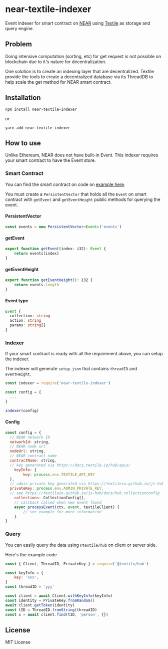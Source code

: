 # near-textile-indexer

Event indexer for smart contract on [NEAR](https://near.org) using [Textile](https://textile.io) as storage and query engine.

## Problem

Doing intensive computation (sorting, etc) for get request is not possible on blockchain due to it's nature for decentralization.

One solution is to create an indexing layer that are decentralized. Textile provide the tools to create a decentralized database via its ThreadDB to help scale the get method for NEAR smart contract.

## Installation

`npm install near-textile-indexer`

or

`yarn add near-textile-indexer`

## How to use

Unlike Ethereum, NEAR does not have built-in Event. This indexer requires your smart contract to have the Event store.

### Smart Contract

You can find the smart contract on code on [example here]().

You must create a `PersistentVector` that holds all the `Event` on smart contract with `getEvent` and `getEventHeight` public methods for querying the event.

#### PersistentVector

```ts
const events = new PersistentVector<Event>('events')
```

#### getEvent

```ts
export function getEvent(index: i32): Event {
	return events[index]
}
```

#### getEventHeight

```ts
export function getEventHeight(): i32 {
	return events.length
}
```

#### Event type

```ts
Event {
  collection: string
  action: string
  params: string[]
}
```

### Indexer

If your smart contract is ready with all the requirement above, you can setup the indexer.

The indexer will generate `setup.json` that contains `threadID` and `eventHeight`.

```js
const indexer = require('near-textile-indexer')

const config = {
  ...
}

indexer(config)
```

#### Config

```js
const config = {
  // NEAR network ID
  networkId: string,
  // NEAR node url
  nodeUrl: string,
  // NEAR contract name
  contractName: string,
  // key generated via https://docs.textile.io/hub/apis/
	keyInfo: {
		key: process.env.TEXTILE_API_KEY
  },
  // admin private key generated via https://textileio.github.io/js-hub/docs/hub.privatekey
  privateKey: process.env.ADMIN_PRIVATE_KEY,
  // see https://textileio.github.io/js-hub/docs/hub.collectionconfig
	collections: CollectionConfig[],
	// callback called when new event found
	async processEvent(ctx, event, textileClient) {
		// see example for more information
	}
}
```

### Query

You can easily query the data using `@textile/hub` on client or server side.

Here's the example code

```js
const { Client, ThreadID, PrivateKey } = require('@textile/hub')

const keyInfo = {
	key: 'xxx',
}
const threadID = 'yyy'

const client = await Client.withKeyInfo(keyInfo)
const identity = PrivateKey.fromRandom()
await client.getToken(identity)
const tID = ThreadID.fromString(threadID)
const x = await client.find(tID, 'person', {})
```

## License

MIT License
